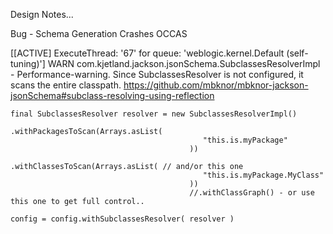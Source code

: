 Design Notes...

Bug - Schema Generation Crashes OCCAS

[[ACTIVE] ExecuteThread: '67' for queue: 'weblogic.kernel.Default (self-tuning)'] WARN com.kjetland.jackson.jsonSchema.SubclassesResolverImpl - Performance-warning. Since SubclassesResolver is not configured, it scans the entire classpath. https://github.com/mbknor/mbknor-jackson-jsonSchema#subclass-resolving-using-reflection


    final SubclassesResolver resolver = new SubclassesResolverImpl()
                                            .withPackagesToScan(Arrays.asList(
                                               "this.is.myPackage"
                                            ))
                                            .withClassesToScan(Arrays.asList( // and/or this one
                                               "this.is.myPackage.MyClass"
                                            ))
                                            //.withClassGraph() - or use this one to get full control..       
    
    config = config.withSubclassesResolver( resolver )